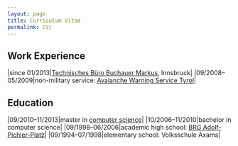 ```yaml
---
layout: page
title: Curriculum Vitae
permalink: CV/
---
```


Work Experience
---------------

|since 01/2013|[Technisches Büro Buchauer Markus](https://www.tbbm.at/), Innsbruck|
|09/2008–05/2009|non-military service: [Avalanche Warning Service Tyrol](http://lawine.tirol.gv.at/en/)|

Education
---------

|09/2010–11/2013|master in [computer science](ComputerScience)|
|10/2006–11/2010|bachelor in computer science|
|09/1998–06/2006|academic high school: [BRG Adolf-Pichler-Platz](http://www.brg-app.tsn.at/)|
|09/1994–07/1998|elementary school: Volksschule Axams|
